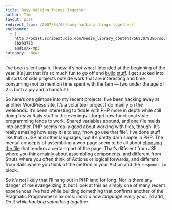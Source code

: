 ```yaml
---
title: Busy Hacking Things Together
author: Tim
layout: post
redirect_from: /2007/04/03/busy-hacking-things-together/
enclosure:
  - |
    http://pcast.scribestudio.com/media_library_content/56930/9386/sound/Paul_Grahame_Keynote_Address.mp3
    20293723
    audio/x-mp3
category:  News
---
```

I&#8217;ve been silent again. I know, it&#8217;s not what I intended at the beginning of the year. It&#8217;s just that it&#8217;s so much fun to go off and [build][1] [stuff][2]. I get sucked into all sorts of side projects outside work that are interesting and time consuming (not to mention time spent with the fam &#8212; two under the age of 2 is both a joy and a handful!).

So here&#8217;s one glimpse into my recent projects. I&#8217;ve been hacking away at another WordPress site[.][3] It&#8217;s a volunteer project I do mainly on the weekends. It&#8217;s been interesting to fiddle with PHP more in depth while still doing heavy Rails stuff in the evenings. I forget how functional style programming tends to work. Shared variables abound, and one file melds into another. PHP seems really good about working with files, though. It&#8217;s really amazing how easy it is to say, &#8220;now go use that file&#8221;. I&#8217;ve done stuff like that in JSP and other languages, but it&#8217;s pretty darn simple in PHP. The mental concepts of assembling a web page seem to be all about [choosing the file][4] that renders a certain part of the page. That&#8217;s different from JSF where you think mainly about assembling components, and different from Struts where you often think of Actions or logical forwards, and different from Rails where you think of the method in your Action and the `responds_to` block.

So it&#8217;s not likely that I&#8217;ll hang out in PHP land for long. Nor is there any danger of me evangelizing it, but I look at this as simply one of many recent experiences I&#8217;ve had while building something that confirms another of the Pragmatic Programmer&#8217;s axioms: *learn a new language every year*. I&#8217;d add, *Do it while hacking something together*.

 [1]: http://pcast.scribestudio.com/media_library_content/56930/9386/sound/Paul_Grahame_Keynote_Address.mp3 "RailsConf 2006 Keynote: Paul Graham (audio)"
 [2]: http://www.paulgraham.com/marginal.html "RailsConf 2006 Keynote: Paul Graham (text)"
 [3]: http://ifyeareprepared.org
 [4]: http://timshadel.com/wp-content/uploads/2007/04/wp_Template_Hierarchy.png
